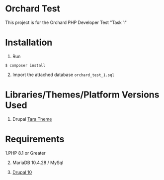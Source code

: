 # Orchard Test

This project is for the Orchard PHP Developer Test "Task 1"

# Installation
1. Run

```
$ composer install
```

2. Import the attached database `orchard_test_1.sql`


# Libraries/Themes/Platform Versions Used
1. Drupal <a href="https://www.drupal.org/project/tara">Tara Theme</a>


# Requirements
1.PHP 8.1 or Greater

2. MariaDB 10.4.28 / MySql

3. <a href="https://www.drupal.org/about/10">Drupal 10</a>
